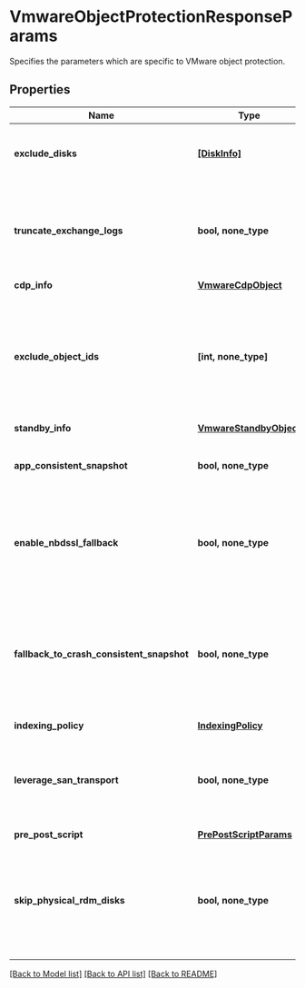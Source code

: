 # VmwareObjectProtectionResponseParams

Specifies the parameters which are specific to VMware object protection.

## Properties
Name | Type | Description | Notes
------------ | ------------- | ------------- | -------------
**exclude_disks** | [**[DiskInfo]**](DiskInfo.md) | Specifies a list of disks to exclude from being protected. This is only applicable to VM objects. | [optional] 
**truncate_exchange_logs** | **bool, none_type** | Specifies whether or not to truncate MS Exchange logs while taking an app consistent snapshot of this object. This is only applicable to objects which have a registered MS Exchange app. | [optional] 
**cdp_info** | [**VmwareCdpObject**](VmwareCdpObject.md) |  | [optional] 
**exclude_object_ids** | **[int, none_type]** | Specifies the list of IDs of the objects to not be protected in this backup. This field only applies if provided object id is non leaf entity such as Tag or a folder. This can be used to ignore specific objects under a parent object which has been included for protection. | [optional] 
**standby_info** | [**VmwareStandbyObject**](VmwareStandbyObject.md) |  | [optional] 
**app_consistent_snapshot** | **bool, none_type** | Specifies whether or not to quiesce apps and the file system in order to take app consistent snapshots. | [optional] 
**enable_nbdssl_fallback** | **bool, none_type** | If this field is set to true and SAN transport backup fails, then backup will fallback to use NBDSSL transport. This field only applies if &#39;leverageSanTransport&#39; is set to true. | [optional] 
**fallback_to_crash_consistent_snapshot** | **bool, none_type** | Specifies whether or not to fallback to a crash consistent snapshot in the event that an app consistent snapshot fails. This parameter defaults to true and only changes the behavior of the operation if &#39;appConsistentSnapshot&#39; is set to &#39;true&#39;. | [optional] 
**indexing_policy** | [**IndexingPolicy**](IndexingPolicy.md) |  | [optional] 
**leverage_san_transport** | **bool, none_type** | If this field is set to true, then the backup for the objects will be performed using dedicated storage area network (SAN) instead of LAN or managment network. | [optional] 
**pre_post_script** | [**PrePostScriptParams**](PrePostScriptParams.md) |  | [optional] 
**skip_physical_rdm_disks** | **bool, none_type** | Specifies whether or not to skip backing up physical RDM disks. Physical RDM disks cannot be backed up, so if you attempt to backup a VM with physical RDM disks and this value is set to &#39;false&#39;, then those VM backups will fail. | [optional] 

[[Back to Model list]](../README.md#documentation-for-models) [[Back to API list]](../README.md#documentation-for-api-endpoints) [[Back to README]](../README.md)


